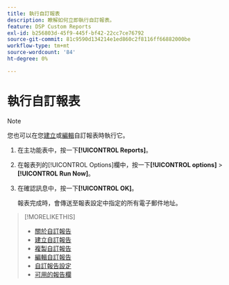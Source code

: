 ```yaml
---
title: 執行自訂報表
description: 瞭解如何立即執行自訂報表。
feature: DSP Custom Reports
exl-id: b256803d-45f9-445f-bf42-22cc7ce76792
source-git-commit: 81c9590d134214e1ed860c2f8116ff66882000be
workflow-type: tm+mt
source-wordcount: '84'
ht-degree: 0%

---
```


# 執行自訂報表

>[!NOTE]
>
>您也可以在您[建立](report-create.md)或[編輯](report-edit.md)自訂報表時執行它。

1. 在主功能表中，按一下&#x200B;**[!UICONTROL Reports]**。

1. 在報表列的[!UICONTROL Options]欄中，按一下&#x200B;**[!UICONTROL options]** > **[!UICONTROL Run Now]**。

1. 在確認訊息中，按一下&#x200B;**[!UICONTROL OK]**。

   報表完成時，會傳送至報表設定中指定的所有電子郵件地址。

>[!MORELIKETHIS]
>
>* [關於自訂報告](/help/dsp/reports/report-about.md)
>* [建立自訂報告](/help/dsp/reports/report-create.md)
>* [複製自訂報告](/help/dsp/reports/report-copy.md)
>* [編輯自訂報告](/help/dsp/reports/report-edit.md)
>* [自訂報告設定](/help/dsp/reports/report-settings.md)
>* [可用的報告欄](/help/dsp/reports/report-columns.md)

